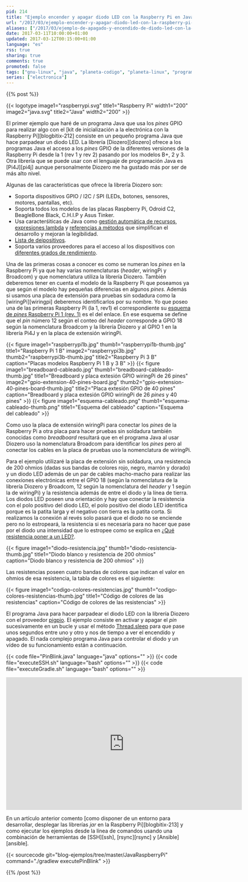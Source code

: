 ```yaml
---
pid: 214
title: "Ejemplo encender y apagar diodo LED con la Raspberry Pi en Java"
url: "/2017/03/ejemplo-encender-y-apagar-diodo-led-con-la-raspberry-pi-en-java/"
aliases: ["/2017/03/ejemplo-de-apagado-y-encendido-de-diodo-led-con-la-raspberry-pi-en-java/"]
date: 2017-03-11T10:00:00+01:00
updated: 2017-03-12T00:15:00+01:00
language: "es"
rss: true
sharing: true
comments: true
promoted: false
tags: ["gnu-linux", "java", "planeta-codigo", "planeta-linux", "programacion"]
series: ["electronica"]
---
```


{{% post %}}

{{< logotype image1="raspberrypi.svg" title1="Raspberry Pi" width1="200" image2="java.svg" title2="Java" width2="200" >}}

El primer ejemplo que haré de un programa Java que usa los _pines_ GPIO para realizar algo con el [kit de inicialización a la electrónica con la Raspberry Pi][blogbitix-212] consiste en un pequeño programa Java que hace parpadear un diodo LED. La librería [Diozero][diozero] ofrece a los programas Java el acceso a los _pines_ GPIO de la diferentes versiones de la Raspberry Pi desde la 1 (rev 1 y rev 2) pasando por los modelos B+, 2 y 3. Otra librería que se puede usar con el lenguaje de programación Java es [Pi4J][pi4j] aunque personalmente Diozero me ha gustado más por ser de más alto nivel.

Algunas de las características que ofrece la librería Diozero son:

* Soporta dispositivos GPIO / I2C / SPI (LEDs, botones, sensores, motores, pantallas, etc).
* Soporta todos los modelos de las placas Raspberry Pi, Odroid C2, BeagleBone Black, C.H.I.P y Asus Tinker.
* Usa caracterśiticas de Java como [gestión automática de recursos](https://docs.oracle.com/javase/tutorial/essential/exceptions/tryResourceClose.html), [expresiones lambda](https://docs.oracle.com/javase/tutorial/java/javaOO/lambdaexpressions.html) y [referencias a métodos](https://docs.oracle.com/javase/tutorial/java/javaOO/methodreferences.html) que simplifican el desarrollo y mejoran la legibilidad.
* [Lista de deipositivos](http://rtd.diozero.com/en/latest/#devices).
* Soporta varios proveedores para el acceso al los dispositivos con [diferentes grados de rendimiento](http://rtd.diozero.com/en/latest/#performance).

Una de las primeras cosas a conocer es como se numeran los _pines_ en la Raspberry Pi ya que hay varias nomenclaturas (_header_, wiringPi y Broadcom) y que nomenclatura utiliza la librería Diozero. También deberemos tener en cuenta el modelo de la Raspberry Pi que poseamos ya que según el modelo hay pequeñas diferencias en algunos _pines_. Además si usamos una placa de extensión para pruebas sin sodadura como la [wiringPi][wiringpi] deberemos identificarlos por su nombre. Yo que poseo una de las primeras Raspberry Pi (la 1, rev1) el correspondiente su [esquema de _pines_ Raspberry Pi 1 (rev. 1)](https://www.raspberrypi.org/documentation/usage/gpio/) es el del enlace. En ese esquema se define que el _pin_ número 12 según el conteo del _header_ corresponde a GPIO 18 según la nomenclatura Broadcom y la librería Diozero y al GPIO 1 en la librería Pi4J y en la placa de extensión wiringPi.

{{< figure
    image1="raspberrypi1b.jpg" thumb1="raspberrypi1b-thumb.jpg" title1="Raspberry Pi 1 B"
    image2="raspberrypi3b.jpg" thumb2="raspberrypi3b-thumb.jpg" title2="Raspberry Pi 3 B"
    caption="Placas modelos Raspberry Pi 1 B y 3 B" >}}
    {{< figure
    image1="breadboard-cableado.jpg" thumb1="breadboard-cableado-thumb.jpg" title1="Breadboard y placa extesión GPIO wiringPi de 26 pines"
    image2="gpio-extension-40-pines-board.jpg" thumb2="gpio-extension-40-pines-board-thumb.jpg" title2="Placa extesión GPIO de 40 pines"
    caption="Breadboard y placa extesión GPIO wiringPi de 26 _pines_ y 40 pines" >}}
    {{< figure
    image1="esquema-cableado.png" thumb1="esquema-cableado-thumb.png" title1="Esquema del cableado"
    caption="Esquema del cableado" >}}

Como uso la placa de extensión wiringPi para conectar los _pines_ de la Raspberry Pi a otra placa para hacer pruebas sin soldadura también conocidas como _breadboard_  resultará que en el programa Java al usar Diozero uso la nomenclatura Broadcom para identificar los _pines_ pero al conectar los cables en la placa de pruebas uso la nomenclatura de wiringPi.

Para el ejemplo utilizaré la placa de extensión sin soldadura, una resistencia de 200 ohmios (dadas sus bandas de colores rojo, negro, marrón y dorado) y un diodo LED además de un par de cables macho-macho para realizar las conexiones electrónicas entre el GPIO 18 (según la nomenclatura de la librería Diozero y Broadcom, 12 según la nomenclatura del _header_ y 1 según la de wiringPi) y la resistencia además de entre el diodo y la línea de tierra. Los diodos LED poseen una orientación y hay que conectar la resistencia con el polo positivo del diodo LED, el polo positivo del diodo LED identifica porque es la patita larga y el negativo con tierra es la patita corta. Si realizamos la conexión al revés solo pasará que el diodo no se enciende pero no lo estropeará, la resistencia si es necesaria para no hacer que pase por el diodo una intensidad que lo estropee como se explica en
[¿Qué resistencia ooner a un LED?](http://www.educachip.com/resistencia-led/).

{{< figure
    image1="diodo-resistencia.jpg" thumb1="diodo-resistencia-thumb.jpg" title1="Diodo blanco y resistencia de 200 ohmios"
    caption="Diodo blanco y resistencia de 200 ohmios" >}}

Las resistencias poseen cuatro bandas de colores que indican el valor en ohmios de esa resistencia, la tabla de colores es el siguiente:

{{< figure
    image1="codigo-colores-resistencias.jpg" thumb1="codigo-colores-resistencias-thumb.jpg" title1="Código de colores de las resistencias"
    caption="Código de colores de las resistencias" >}}

El programa Java para hacer parpadear el diodo LED con la librería Diozero con el proveedor [pigpio](http://abyz.co.uk/rpi/pigpio/). El ejemplo consiste en activar y apagar el _pin_ sucesivamente en un bucle y usar el método [Thread.sleep](https://docs.oracle.com/javase/8/docs/api/java/lang/Thread.html#sleep-long-) para que pase unos segundos entre uno y otro y nos de tiempo a ver el encendido y apagado. El nada complejo programa Java para controlar el diodo y un vídeo de su funcionamiento están a continuación.

{{< code file="PinBlink.java" language="java" options="" >}}
{{< code file="executeSSH.sh" language="bash" options="" >}}
{{< code file="executeGradle.sh" language="bash" options="" >}}

<div class="media media-video">
  <iframe width="640" height="360" src="https://www.youtube.com/embed/NX5tBxWuzFA" frameborder="0" allowfullscreen></iframe>
</div>

En un artículo anterior comento [como disponer de un entorno para desarrollar, desplegar las librerías _jar_ en la Raspberry Pi][blogbitix-213] y como ejecutar los ejemplos desde la línea de comandos usando una combinación de herramientas de [SSH][ssh], [rsync][rsync] y [Ansible][ansible].

{{< sourcecode git="blog-ejemplos/tree/master/JavaRaspberryPi" command="./gradlew executePinBlink" >}}

{{% /post %}}
